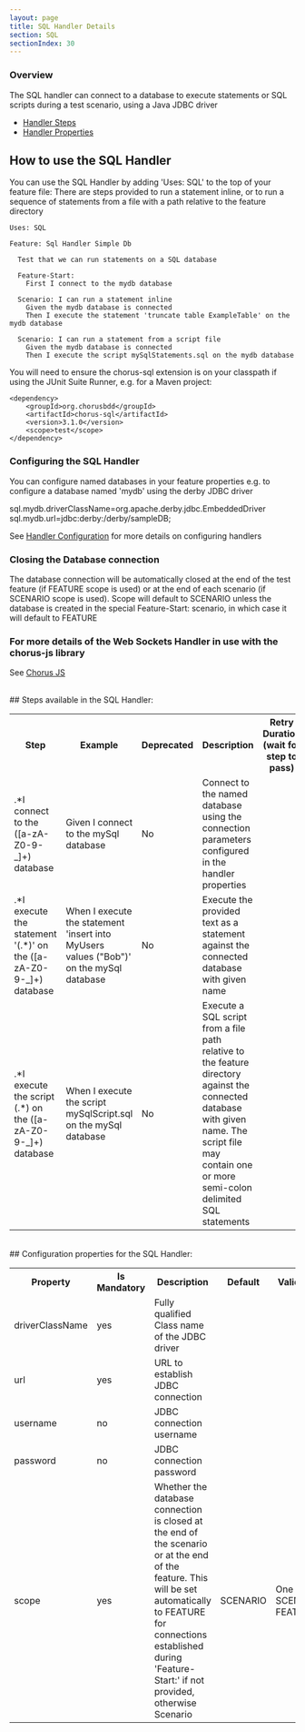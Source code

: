 ```yaml
---
layout: page
title: SQL Handler Details
section: SQL
sectionIndex: 30
---
```


### Overview 

The SQL handler can connect to a database to execute statements or SQL scripts during a test scenario, using a Java JDBC driver

* [Handler Steps](#steps)  
* [Handler Properties](#properties)

## How to use the SQL Handler

You can use the SQL Handler by adding 'Uses: SQL' to the top of your feature file:
There are steps provided to run a statement inline, or to run a sequence of statements from a file with a path relative 
to the feature directory

    Uses: SQL

    Feature: Sql Handler Simple Db

      Test that we can run statements on a SQL database

      Feature-Start:
        First I connect to the mydb database

      Scenario: I can run a statement inline
        Given the mydb database is connected
        Then I execute the statement 'truncate table ExampleTable' on the mydb database

      Scenario: I can run a statement from a script file
        Given the mydb database is connected
        Then I execute the script mySqlStatements.sql on the mydb database    
         

You will need to ensure the chorus-sql extension is on your classpath if using the JUnit Suite Runner, e.g. for a Maven project:

    <dependency>
        <groupId>org.chorusbdd</groupId>
        <artifactId>chorus-sql</artifactId>
        <version>3.1.0</version>
        <scope>test</scope>
    </dependency>

### Configuring the SQL Handler

You can configure named databases in your feature properties
e.g. to configure a database named 'mydb' using the derby JDBC driver

sql.mydb.driverClassName=org.apache.derby.jdbc.EmbeddedDriver
sql.mydb.url=jdbc:derby:/derby/sampleDB;

See [Handler Configuration](/pages/Handlers/HandlerConfiguration) for more details on configuring handlers

### Closing the Database connection

The database connection will be automatically closed at the end of the test feature (if FEATURE scope is used) or at the end of 
each scenario (if SCENARIO scope is used). Scope will default to SCENARIO unless the database is created in the 
special Feature-Start: scenario, in which case it will default to FEATURE


### For more details of the Web Sockets Handler in use with the chorus-js library

See [Chorus JS](/pages/DistributedTesting/ChorusJS) 


  
<br/>
<a name="steps"/>
## Steps available in the SQL Handler:
  
<br/>
<table>
    <tr>
        <th>Step</th><th>Example</th><th>Deprecated</th><th>Description</th><th>Retry Duration (wait for step to pass)</th>
    </tr>
    <tr>
        <td>.*I connect to the ([a-zA-Z0-9-_]+) database</td>
        <td>Given I connect to the mySql database</td>
        <td>No</td>
        <td>Connect to the named database using the connection parameters configured in the handler properties</td>
        <td></td>
    </tr>
    <tr>
        <td>.*I execute the statement '(.*)' on the ([a-zA-Z0-9-_]+) database</td>
        <td>When I execute the statement 'insert into MyUsers values ("Bob")' on the mySql database</td>
        <td>No</td>
        <td>Execute the provided text as a statement against the connected database with given name</td>
        <td></td>
    </tr>
    <tr>
        <td>.*I execute the script (.*) on the ([a-zA-Z0-9-_]+) database</td>
        <td>When I execute the script mySqlScript.sql on the mySql database</td>
        <td>No</td>
        <td>Execute a SQL script from a file path relative to the feature directory against the connected database with given name. The script file may contain one or more semi-colon delimited SQL statements</td>
        <td></td>
    </tr>

</table>
  

<br/>
<a name="properties"/>
## Configuration properties for the SQL Handler:
  
<br/>
<table>
    <tr>
        <th>Property</th><th>Is Mandatory</th><th>Description</th><th>Default</th><th>Validation</th>
    </tr>
    <tr>
        <td>driverClassName</td>
        <td>yes</td>
        <td>Fully qualified Class name of the JDBC driver</td>
        <td></td>
        <td></td>
    </tr>
    <tr>
        <td>url</td>
        <td>yes</td>
        <td>URL to establish JDBC connection</td>
        <td></td>
        <td></td>
    </tr>
    <tr>
        <td>username</td>
        <td>no</td>
        <td>JDBC connection username</td>
        <td></td>
        <td></td>
    </tr>
    <tr>
        <td>password</td>
        <td>no</td>
        <td>JDBC connection password</td>
        <td></td>
        <td></td>
    </tr>
    <tr>
        <td>scope</td>
        <td>yes</td>
        <td>Whether the database connection is closed at the end of the scenario or at the end of the feature. This will be set automatically to FEATURE for connections established during 'Feature-Start:' if not provided, otherwise Scenario</td>
        <td>SCENARIO</td>
        <td>One of: SCENARIO, FEATURE</td>
    </tr>

</table>
